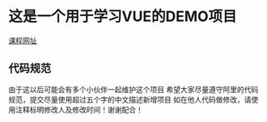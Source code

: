 # 这是一个用于学习VUE的DEMO项目
[课程网址](https://www.bilibili.com/video/BV12J41187We)
## 代码规范
由于这以后可能会有多个小伙伴一起维护这个项目
希望大家尽量遵守阿里的代码规范，提交尽量使用超过五个字的中文描述新增项目
如在他人代码做修改，请使用注释标明修改人及修改时间！谢谢配合！
